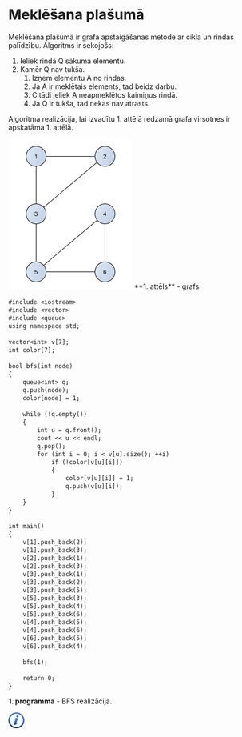 # Meklēšana plašumā

Meklēšana plašumā ir grafa apstaigāšanas metode ar cikla un rindas palīdzību. Algoritms ir sekojošs:

1. Ieliek rindā Q sākuma elementu.
1. Kamēr Q nav tukša.
    1. Izņem elementu A no rindas.
    1. Ja A ir meklētais elements, tad beidz darbu.
    1. Citādi ieliek A neapmeklētos kaimiņus rindā.
    1. Ja Q ir tukša, tad nekas nav atrasts.

Algoritma realizācija, lai izvadītu 1. attēlā redzamā grafa virsotnes ir apskatāma 1. attēlā.



<img alt="Grafs" src="/media/theory/dfs_graph.png" />
**1. attēls** - grafs.


```
#include <iostream>
#include <vector>
#include <queue>
using namespace std;

vector<int> v[7];
int color[7];

bool bfs(int node)
{
    queue<int> q;
    q.push(node);
    color[node] = 1;

    while (!q.empty())
    {
        int u = q.front();
        cout << u << endl;
        q.pop();
        for (int i = 0; i < v[u].size(); ++i)
            if (!color[v[u][i]])
            {
                color[v[u][i]] = 1;
                q.push(v[u][i]);
            }
    }
}

int main()
{
    v[1].push_back(2);
    v[1].push_back(3);
    v[2].push_back(1);
    v[2].push_back(3);
    v[3].push_back(1);
    v[3].push_back(2);
    v[3].push_back(5);
    v[5].push_back(3);
    v[5].push_back(4);
    v[5].push_back(6);
    v[4].push_back(5);
    v[4].push_back(6);
    v[6].push_back(5);
    v[6].push_back(4);

    bfs(1);

    return 0;
}
```


**1. programma** - BFS realizācija.




<a href="http://en.wikipedia.org/wiki/Breadth-first_search" target="_blank">![Vairāk informācija](/media/theory/information.png)</a>